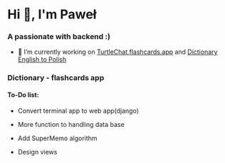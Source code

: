 <h1>Hi 👋, I'm Paweł</h1>
<h3>A passionate with backend :)</h3>

- 🔭 I’m currently working on [TurtleChat](https://github.com/kwiats/turtle-chat),[flashcards.app](https://github.com/kwiats/flashcards-app) and [Dictionary English to Polish](https://github.com/kwiats/dictionary-eng-pol)

<h3>Dictionary - flashcards app</h3>
<h4> To-Do list:</h4>

- Convert terminal app to web app(django)

- More function to handling data base

- Add SuperMemo algorithm

- Design views
